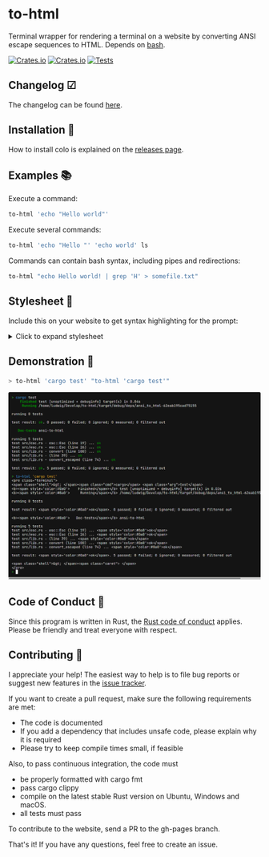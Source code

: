 # to-html

Terminal wrapper for rendering a terminal on a website by converting ANSI escape sequences to HTML. Depends on [bash](https://www.gnu.org/software/bash/).

[![Crates.io](https://img.shields.io/crates/l/to_html)](./LICENSE) [![Crates.io](https://img.shields.io/crates/v/to-html)](https://crates.io/crates/to-html) [![Tests](https://github.com/Aloso/to-html/workflows/Test/badge.svg)](https://github.com/Aloso/to-html/actions?query=workflow%3ATest)

## Changelog ☑

The changelog can be found [here](CHANGELOG.md).

## Installation 🚀

How to install colo is explained on the [releases page](https://github.com/Aloso/to-html/releases).

## Examples 📚

Execute a command:

```bash
to-html 'echo "Hello world"'
```

Execute several commands:

```bash
to-html 'echo "Hello "' 'echo world' ls
```

Commands can contain bash syntax, including pipes and redirections:


```bash
to-html "echo Hello world! | grep 'H' > somefile.txt"
```

## Stylesheet 💎

Include this on your website to get syntax highlighting for the prompt:

<details>
<summary>Click to expand stylesheet</summary>

```css
.terminal {
  background-color: #141414;
  overflow: auto;
  color: white;
  line-height: 120%;
}

.terminal .shell {
  color: #32d132;
  user-select: none;
  pointer-events: none;
}
.terminal .cmd {
  color: #419df3;
}
.terminal .hl {
  color: #00ffff;
  font-weight: bold;
}
.terminal .arg {
  color: white;
}
.terminal .str {
  color: #ffba24;
}
.terminal .pipe, .terminal .punct {
  color: #a2be00;
}
.terminal .flag {
  color: #ff7167;
}
.terminal .esc {
  color: #d558f5;
  font-weight: bold;
}
.terminal .caret {
  background-color: white;
  user-select: none;
}
```

</details>

## Demonstration 📸

```bash
> to-html 'cargo test' "to-html 'cargo test'"
```

![screenshot](docs/to-html.png)

## Code of Conduct 🤝

Since this program is written in Rust, the [Rust code of conduct](https://www.rust-lang.org/policies/code-of-conduct) applies. Please be friendly and treat everyone with respect.

## Contributing 🙌

I appreciate your help! The easiest way to help is to file bug reports or suggest new features in the [issue tracker](https://github.com/Aloso/to-html/issues).

If you want to create a pull request, make sure the following requirements are met:

* The code is documented
* If you add a dependency that includes unsafe code, please explain why it is required
* Please try to keep compile times small, if feasible

Also, to pass continuous integration, the code must

* be properly formatted with cargo fmt
* pass cargo clippy
* compile on the latest stable Rust version on Ubuntu, Windows and macOS.
* all tests must pass

To contribute to the website, send a PR to the gh-pages branch.

That's it! If you have any questions, feel free to create an issue.
